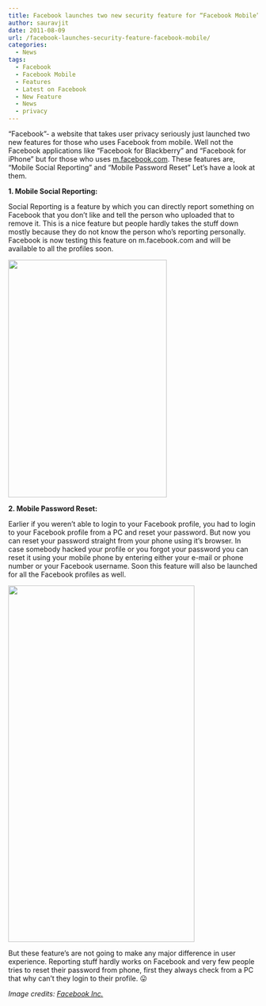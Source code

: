 ```yaml
---
title: Facebook launches two new security feature for “Facebook Mobile”
author: sauravjit
date: 2011-08-09
url: /facebook-launches-security-feature-facebook-mobile/
categories:
  - News
tags:
  - Facebook
  - Facebook Mobile
  - Features
  - Latest on Facebook
  - New Feature
  - News
  - privacy
---
```

&#8220;Facebook&#8221;- a website that takes user privacy seriously just launched two new features for those who uses Facebook from mobile. Well not the Facebook applications like &#8220;Facebook for Blackberry&#8221; and &#8220;Facebook for iPhone&#8221; but for those who uses <a href="m.facebook.com" target="_blank">m.facebook.com</a>. These features are, &#8220;Mobile Social Reporting&#8221; and &#8220;Mobile Password Reset&#8221; Let&#8217;s have a look at them.

**1. Mobile Social Reporting:**

Social Reporting is a feature by which you can directly report something on Facebook that you don&#8217;t like and tell the person who uploaded that to remove it. This is a nice feature but people hardly takes the stuff down mostly because they do not know the person who&#8217;s reporting personally. Facebook is now testing this feature on m.facebook.com and will be available to all the profiles soon.

<img class="alignnone size-full  wp-image-51051" src="http://cdn.devilsworkshop.org/files/2011/08/263285_10150246988166886_31987371885_7730394_4238470_n.jpg" alt="" width="320" height="480" />

**2. Mobile Password Reset:**

Earlier if you weren&#8217;t able to login to your Facebook profile, you had to login to your Facebook profile from a PC and reset your password. But now you can reset your password straight from your phone using it&#8217;s browser. In case somebody hacked your profile or you forgot your password you can reset it using your mobile phone by entering either your e-mail or phone number or your Facebook username. Soon this feature will also be launched for all the Facebook profiles as well.

<img class="alignnone size-full wp-image-6606" src="http://cdn.devilsworkshop.org/files/2011/08/283440_10150246989131886_31987371885_7730396_8142201_n.jpg" alt="" width="376" height="720" />

But these feature&#8217;s are not going to make any major difference in user experience. Reporting stuff hardly works on Facebook and very few people tries to reset their password from phone, first they always check from a PC that why can&#8217;t they login to their profile. 😛

*Image credits: <a href="https://www.facebook.com/notes/facebook-security/mobile-security-updates/10150254144285766" onclick="_gaq.push(['_trackEvent', 'outbound-article', 'https://www.facebook.com/notes/facebook-security/mobile-security-updates/10150254144285766', 'Facebook Inc.']);" target="_blank">Facebook Inc.</a>*

&nbsp;

&nbsp;

&nbsp;
